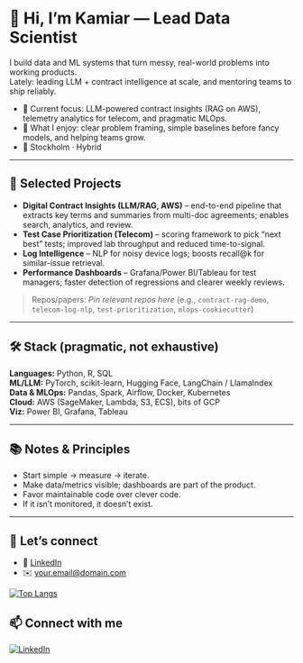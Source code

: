 # 👋 Hi, I’m Kamiar — Lead Data Scientist

I build data and ML systems that turn messy, real-world problems into working products.  
Lately: leading LLM + contract intelligence at scale, and mentoring teams to ship reliably.

- 🔭 Current focus: LLM-powered contract insights (RAG on AWS), telemetry analytics for telecom, and pragmatic MLOps.
- 🧭 What I enjoy: clear problem framing, simple baselines before fancy models, and helping teams grow.
- 📍 Stockholm · Hybrid

---

## 🔎 Selected Projects

- **Digital Contract Insights (LLM/RAG, AWS)** – end-to-end pipeline that extracts key terms and summaries from multi-doc agreements; enables search, analytics, and review.
- **Test Case Prioritization (Telecom)** – scoring framework to pick “next best” tests; improved lab throughput and reduced time-to-signal.
- **Log Intelligence** – NLP for noisy device logs; boosts recall@k for similar-issue retrieval.
- **Performance Dashboards** – Grafana/Power BI/Tableau for test managers; faster detection of regressions and clearer weekly reviews.

> Repos/papers: _Pin relevant repos here_ (e.g., `contract-rag-demo`, `telecom-log-nlp`, `test-prioritization`, `mlops-cookiecutter`)

---

## 🛠️ Stack (pragmatic, not exhaustive)

**Languages:** Python, R, SQL  
**ML/LLM:** PyTorch, scikit-learn, Hugging Face, LangChain / LlamaIndex  
**Data & MLOps:** Pandas, Spark, Airflow, Docker, Kubernetes  
**Cloud:** AWS (SageMaker, Lambda, S3, ECS), bits of GCP  
**Viz:** Power BI, Grafana, Tableau

---

## 📚 Notes & Principles

- Start simple → measure → iterate.
- Make data/metrics visible; dashboards are part of the product.
- Favor maintainable code over clever code.
- If it isn’t monitored, it doesn’t exist.

---

## 🤝 Let’s connect

- 💼 [LinkedIn](https://www.linkedin.com/in/kamiarradnosrati/)
- ✉️ your.email@domain.com



<!--## 📊 GitHub Stats-->

<!--[![Your GitHub Stats](https://github-readme-stats.vercel.app/api?username=kamra34&show_icons=true&theme=radical)](https://github.com/kamra34/github-readme-stats)-->


[![Top Langs](https://github-readme-stats.vercel.app/api/top-langs/?username=kamra34&layout=compact&theme=radical&exclude=Mathematica,TeX,MATLAB)](https://github.com/kamra34/github-readme-stats)


## 📫 Connect with me

[![LinkedIn](https://img.shields.io/badge/-LinkedIn-0077B5?style=flat&logo=linkedin&logoColor=white)](https://www.linkedin.com/in/kamiarradnosrati/)

